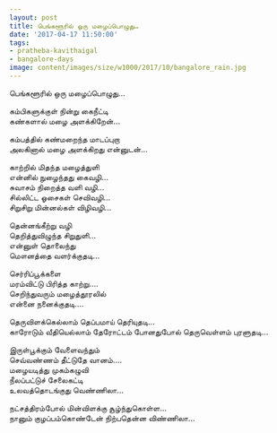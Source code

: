 ```yaml
---
layout: post
title: பெங்களூரில் ஒரு மழைப்பொழுது…
date: '2017-04-17 11:50:00'
tags:
- pratheba-kavithaigal
- bangalore-days
image: content/images/size/w1000/2017/10/bangalore_rain.jpg
---
```


பெங்களூரில் ஒரு மழைப்பொழுது…

கம்பிகளுக்குள் நின்று கைநீட்டி  
கண்களால் மழை அளக்கிறேன்…  

கம்பத்தில் கண்மறைந்த மாடப்புறா  
அலகினால் மழை அளக்கிறது என்னுடன்…  

காற்றில் மிதந்த மழைத்துளி  
என்னில் நுழைந்தது கைவழி…  
சுவாசம் நிறைத்த வளி வழி…  
சில்லிட்ட ஓசைகள் செவிவழி…  
சிறுசிறு மின்னல்கள் விழிவழி…  

தென்னங்கீற்று வழி  
தெறித்துவிழுந்த சிறுதுளி…  
என்னுள் தொலைந்து  
மௌனத்தை வளர்க்குதடி…  

செர்ரிப்பூக்களை  
மரம்விட்டு பிரித்த காற்று….  
செறிந்துவரும் மழைத்தூரலில்  
என்னை நனைக்குதடி….  

தெருவிளக்கெல்லாம் தெப்பமாய் தெரியுதடி…  
காரோடும் வீதியெல்லாம் தேரோட்டம் போனதுபோல் தெருவெள்ளம் புரளுதடி…  

இருள்பூக்கும் வேளைவந்தும்  
செவ்வண்ணம் தீட்டுதே வானம்….  
மழையடித்து முகம்கழுவி  
நீலப்பட்டுச் சேலைகட்டி  
உலவத்தொடங்குது வெண்ணிலா…  

நட்சத்திரம்போல் மின்விளக்கு சூழ்ந்துகொள்ள…  
நானும் குழப்பம்கொண்டேன் நிற்பதென்ன விண்ணிலா…